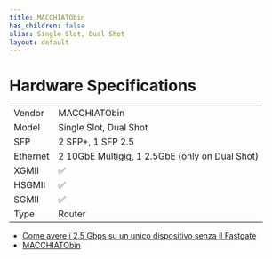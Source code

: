 ```yaml
---
title: MACCHIATObin
has_children: false
alias: Single Slot, Dual Shot
layout: default
---
```


# Hardware Specifications

|          |                                                |
| -------- | ---------------------------------------------- |
| Vendor   | MACCHIATObin                                   |
| Model    | Single Slot, Dual Shot                         |
| SFP      | 2 SFP+, 1 SFP 2.5                              |
| Ethernet | 2 10GbE Multigig, 1 2.5GbE (only on Dual Shot) |
| XGMII    | ✅                                             |
| HSGMII   | ✅                                             |
| SGMII    | ✅                                             |
| Type     | Router                                         |


- [Come avere i 2.5 Gbps su un unico dispositivo senza il Fastgate](https://forum.fibra.click/d/17836-come-avere-i-25-gbps-su-un-unico-dispositivo-senza-il-fastgate)
- [MACCHIATObin](http://macchiatobin.net/)